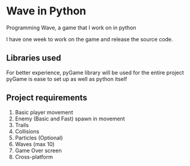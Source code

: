 # Wave in Python

Programming Wave, a game that I work on in python

I have one week to work on the game and release the source code.

## Libraries used
For better experience, pyGame library will be used for the entire project
pyGame is ease to set up as well as python itself

## Project requirements
1. Basic player movement
2. Enemy (Basic and Fast) spawn in movement
3. Trails
4. Collisions
5. Particles (Optional)
6. Waves (max 10)
7. Game Over screen
8. Cross-platform
